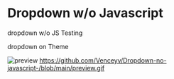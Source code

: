 # Dropdown w/o Javascript 
dropdown w/o JS Testing

dropdown on Theme

![preview](https://github.com/Venceyv/Dropdown-no-javascript-/blob/main/preview.gif)
https://github.com/Venceyv/Dropdown-no-javascript-/blob/main/preview.gif
